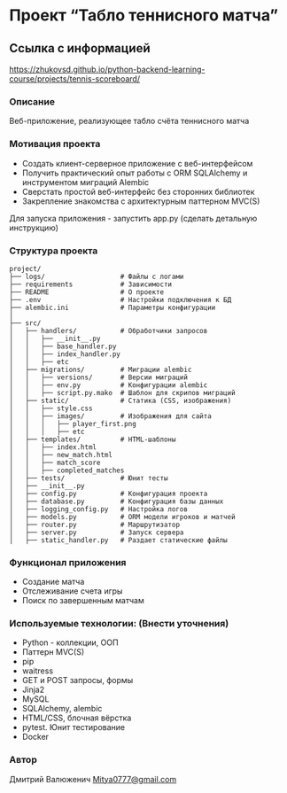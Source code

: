 # Проект “Табло теннисного матча”

## Ссылка с информацией

https://zhukovsd.github.io/python-backend-learning-course/projects/tennis-scoreboard/

### Описание

Веб-приложение, реализующее табло счёта теннисного матча

### Мотивация проекта

- Создать клиент-серверное приложение с веб-интерфейсом
- Получить практический опыт работы с ORM SQLAlchemy и инструментом миграций Alembic
- Сверстать простой веб-интерфейс без сторонних библиотек
- Закрепление знакомства с архитектурным паттерном MVC(S)

Для запуска приложения - запустить app.py (сделать детальную инструкцию)

### Структура проекта

```
project/
├── logs/                   # Файлы с логами
├── requirements            # Зависимости
├── README                  # О проекте
├── .env                    # Настройки подключения к БД
├── alembic.ini             # Параметры конфигурации
│
├── src/
│   ├── handlers/           # Обработчики запросов
│   │   ├── __init__.py
│   │   ├── base_handler.py
│   │   ├── index_handler.py 
│   │   ├── etc
│   ├── migrations/         # Миграции alembic
│   │   ├── versions/       # Версии миграций
│   │   ├── env.py          # Конфигурации alembic
│   │   ├── script.py.mako  # Шаблон для скрипов миграций
│   ├── static/             # Статика (CSS, изображения)
│   │   ├── style.css
│   │   ├── images/         # Изображения для сайта
│   │   │   ├── player_first.png
│   │   │   ├── etc
│   ├── templates/          # HTML-шаблоны
│   │   ├── index.html
│   │   ├── new_match.html
│   │   ├── match_score
│   │   ├── completed_matches
│   ├── tests/              # Юнит тесты
│   ├── __init__.py
│   ├── config.py           # Конфигурация проекта
│   ├── database.py         # Конфигурация базы данных
│   ├── logging_config.py   # Настройка логов
│   ├── models.py           # ORM модели игроков и матчей
│   ├── router.py           # Маршрутизатор
│   ├── server.py           # Запуск сервера
│   ├── static_handler.py   # Раздает статические файлы
```

### Функционал приложения

- Создание матча
- Отслеживание счета игры
- Поиск по завершенным матчам

### Используемые технологии: (Внести уточнения)

- Python - коллекции, ООП
- Паттерн MVC(S)
- pip
- waitress
- GET и POST запросы, формы
- Jinja2
- MySQL
- SQLAlchemy, alembic
- HTML/CSS, блочная вёрстка
- pytest. Юнит тестирование
- Docker

### Автор

Дмитрий Валюженич
Mitya0777@gmail.com